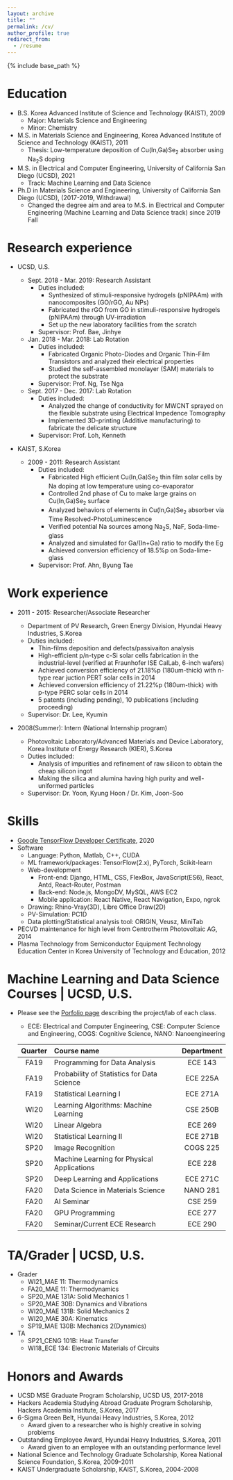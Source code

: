 ```yaml
---
layout: archive
title: ""
permalink: /cv/
author_profile: true
redirect_from:
  - /resume
---
```


{% include base_path %}

Education
======
* B.S. Korea Advanced Institute of Science and Technology (KAIST), 2009
  * Major: Materials Science and Engineering
  * Minor: Chemistry
* M.S. in Materials Science and Engineering, Korea Advanced Institute of Science and Technology (KAIST), 2011
  * Thesis: Low-temperature deposition of Cu(In,Ga)Se<sub>2</sub> absorber using Na<sub>2</sub>S doping
* M.S. in Electrical and Computer Engineering, University of California San Diego (UCSD), 2021
  * Track: Machine Learning and Data Science
* Ph.D in Materials Science and Engineering, University of California San Diego (UCSD), (2017-2019, Withdrawal)
  * Changed the degree aim and area to M.S. in Electrical and Computer Engineering (Machine Learning and Data Science track) since 2019 Fall

Research experience
======
* UCSD, U.S.
  * Sept. 2018 - Mar. 2019: Research Assistant
    * Duties included: 
      * Synthesized of stimuli-responsive hydrogels (pNIPAAm) with nanocomposites (GO/rGO, Au NPs)
      * Fabricated the rGO from GO in stimuli-responsive hydrogels (pNIPAAm) through UV-irradiation
      * Set up the new laboratory facilities from the scratch
    * Supervisor: Prof. Bae, Jinhye
  * Jan. 2018 - Mar. 2018: Lab Rotation
    * Duties included: 
      * Fabricated Organic Photo-Diodes and Organic Thin-Film Transistors and analyzed their electrical properties
      * Studied the self-assembled monolayer (SAM) materials to protect the substrate
    * Supervisor: Prof. Ng, Tse Nga
  * Sept. 2017 - Dec. 2017: Lab Rotation
    * Duties included: 
      * Analyzed the change of conductivity for MWCNT sprayed on the flexible substrate using Electrical Impedence Tomography
      * Implemented 3D-printing (Additive manufacturing) to fabricate the delicate structure
    * Supervisor: Prof. Loh, Kenneth

* KAIST, S.Korea
  * 2009 - 2011: Research Assistant
    * Duties included: 
      * Fabricated High efficient Cu(In,Ga)Se<sub>2</sub> thin film solar cells by Na doping at low temperature using co-evaporator
      * Controlled 2nd phase of Cu to make large grains on Cu(In,Ga)Se<sub>2</sub> surface
      * Analyzed behaviors of elements in Cu(In,Ga)Se<sub>2</sub> absorber via Time Resolved-PhotoLuminescence
      * Verified potential Na sources among Na<sub>2</sub>S, NaF, Soda-lime-glass
      * Analyzed and simulated for Ga/(In+Ga) ratio to modify the Eg
      * Achieved conversion efficiency of 18.5%p on Soda-lime-glass
    * Supervisor: Prof. Ahn, Byung Tae
  
Work experience
======
* 2011 - 2015: Researcher/Associate Researcher
  * Department of PV Research, Green Energy Division, Hyundai Heavy Industries, S.Korea
  * Duties included: 
    * Thin-films deposition and defects/passivaiton analysis
    * High-efficient p/n-type c-Si solar cells fabrication in the industrial-level (verified at Fraunhofer ISE CalLab, 6-inch wafers)
    * Achieved conversion efficiency of 21.18%p (180um-thick) with n-type rear juction PERT solar cells in 2014
    * Achieved conversion efficiency of 21.22%p (180um-thick) with p-type PERC solar cells in 2014
    * 5 patents (including pending), 10 publications (including proceeding)
  * Supervisor: Dr. Lee, Kyumin
  
* 2008(Summer): Intern (National Internship program)
  * Photovoltaic Laboratory/Advanced Materials and Device Laboratory, Korea Institute of Energy Research (KIER), S.Korea
  * Duties included: 
    * Analysis of impurities and refinement of raw silicon to obtain the cheap silicon ingot
    * Making the silica and alumina having high purity and well-uniformed particles
  * Supervisor: Dr. Yoon, Kyung Hoon / Dr. Kim, Joon-Soo
  
Skills
======
* [Google TensorFlow Developer Certificate](https://api.accredible.com/v1/frontend/credential_website_embed_image/certificate/20943431), 2020
* Software
  * Language: Python, Matlab, C++, CUDA
  * ML framework/packages: TensorFlow(2.x), PyTorch, Scikit-learn
  * Web-development
    * Front-end: Django, HTML, CSS, FlexBox, JavaScript(ES6), React, Antd, React-Router, Postman
    * Back-end: Node.js, MongoDV, MySQL, AWS EC2
    * Mobile application: React Native, React Navigation, Expo, ngrok
  * Drawing: Rhino-Vray(3D), Libre Office Draw(2D)
  * PV-Simulation: PC1D
  * Data plotting/Statistical analysis tool: ORIGIN, Veusz, MiniTab
* PECVD maintenance for high level from Centrotherm Photovoltaic AG, 2014
* Plasma Technology from Semiconductor Equipment Technology Education Center in Korea University of Technology and Education, 2012
  
Machine Learning and Data Science Courses | UCSD, U.S.
======
* Please see the [Porfolio page](https://haenara-shin.github.io/portfolio/) describing the project/lab of each class.
  * ECE: Electrical and Computer Engineering, CSE: Computer Science and Engineering, COGS: Cognitive Science, NANO: Nanoengineering

  |Quarter|Course name|Department|
  |:-----:|:----------|:--------:|
  |FA19|Programming for Data Analysis|ECE 143|
  |FA19|Probability of Statistics for Data Science|ECE 225A|
  |FA19|Statistical Learning I|ECE 271A|
  |WI20|Learning Algorithms: Machine Learning|CSE 250B|
  |WI20|Linear Algebra|ECE 269|
  |WI20|Statistical Learning II|ECE 271B|
  |SP20|Image Recognition|COGS 225|
  |SP20|Machine Learning for Physical Applications|ECE 228|
  |SP20|Deep Learning and Applications|ECE 271C|
  |FA20|Data Science in Materials Science|NANO 281|
  |FA20|AI Seminar|CSE 259|
  |FA20|GPU Programming|ECE 277|
  |FA20|Seminar/Current ECE Research|ECE 290|
  
TA/Grader | UCSD, U.S.
======
* Grader
  * WI21_MAE 11: Thermodynamics
  * FA20_MAE 11: Thermodynamics
  * SP20_MAE 131A: Solid Mechanics 1
  * SP20_MAE 30B: Dynamics and Vibrations
  * WI20_MAE 131B: Solid Mechanics 2
  * WI20_MAE 30A: Kinematics
  * SP19_MAE 130B: Mechanics 2(Dynamics)
* TA
  * SP21_CENG 101B: Heat Transfer
  * WI18_ECE 134: Electronic Materials of Circuits
  
Honors and Awards
======
* UCSD MSE Graduate Program Scholarship, UCSD US, 2017-2018  
* Hackers Academia Studying Abroad Graduate Program Scholarship, Hackers Academia Institute, S.Korea, 2017    
* 6-Sigma Green Belt, Hyundai Heavy Industries, S.Korea, 2012
  * Award given to a researcher who is highly creative in solving problems
* Outstanding Employee Award, Hyundai Heavy Industries, S.Korea, 2011
  * Award given to an employee with an outstanding performance level
* National Science and Technology Graduate Scholarship, Korea National Science Foundation, S.Korea, 2009-2011
* KAIST Undergraduate Scholarship, KAIST, S.Korea, 2004-2008
